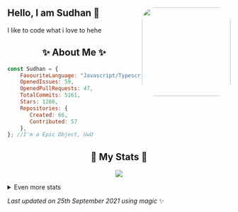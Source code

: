 ## Hello, I am Sudhan 👋 <img align="right" style="border-radius: 30px" src="https://avatars.githubusercontent.com/u/55418697?v=4" width="200" />
I like to code what i love to hehe

<h2 align="center"> ✨ About Me ✨</h2>

```js
const Sudhan = {
    FavouriteLanguage: "Javascript/Typescript",
    OpenedIssues: 59,
    OpenedPullRequests: 47,
    TotalCommits: 5161,
    Stars: 1286,
    Repositories: {
       Created: 66,
       Contributed: 57
    },
}; //I'm a Epic Object, UwU
```

<h2 align="center"> 🚀 My Stats 🚀</h2>
<p align="center">
<img src="https://github-readme-streak-stats.herokuapp.com/?user=SudhanPlayz&theme=tokyonight">
</p>
<details>
    <summary>
        Even more stats
    </summary>
    <p align="center">
    <img src="https://github-profile-trophy.vercel.app/?username=SudhanPlayz&theme=dracula">
    <img src="https://github-readme-stats.vercel.app/api?username=SudhanPlayz&theme=tokyonight">
    </p>
</details>

<i>Last updated on 25th September 2021 using magic</i> ✨